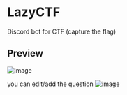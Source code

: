 # LazyCTF
Discord bot for CTF (capture the flag)
## Preview
![image](https://github.com/LazyCyberSec/LazyCTF/assets/51275510/5c956649-d5de-4cb1-8e0a-1b23141971c5)

you can edit/add the question
![image](https://github.com/LazyCyberSec/LazyCTF/assets/51275510/a61c0f9e-82cd-492f-9e3d-3846c678b3c3)
